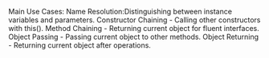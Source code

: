 Main Use Cases:
     Name Resolution:Distinguishing between instance variables and parameters.
     Constructor Chaining - Calling other constructors with this().
     Method Chaining - Returning current object for fluent interfaces.
     Object Passing - Passing current object to other methods.
     Object Returning - Returning current object after operations.